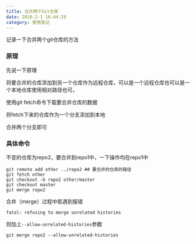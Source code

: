 ```yaml
---
title: 合并两个Git仓库
date: 2018-2-1 16:44:29
category: 使用笔记
---
```


记录一下合并两个git仓库的方法

### 原理

先说一下原理

将要合并的仓库添加到另一个仓库作为远程仓库，可以是一个远程仓库也可以是一个本地仓库使用相对路径也可。

使用git fetch命令下载要合并仓库的数据

将fetch下来的仓库作为一个分支添加到本地

合并两个分支即可

### 具体命令

不变的仓库为repo2，要合并到repo1中，一下操作均在repo1中

```
git remote add other ../repo2 ## 要合并的仓库的路径
git fetch other 
git checkout -b repo2 other/master
git checkout master
git merge repo2
```

合并（merge）过程中若遇到报错

```
fatal: refusing to merge unrelated histories
```

则加上`--allow-unrelated-histories`参数

```
git merge repo2 --allow-unrelated-histories
```